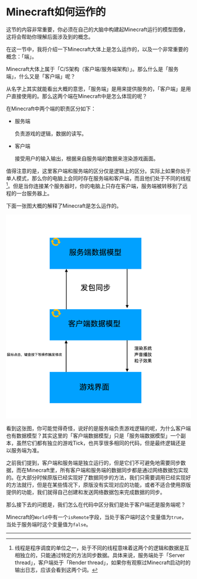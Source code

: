 # Minecraft如何运作的

这节的内容非常重要，你必须在自己的大脑中构建起Minecraft运行的模型图像，这将会帮助你理解后面涉及到的概念。

在这一节中，我将介绍一下Minecraft大体上是怎么运作的，以及一个非常重要的概念：「端」。

Minecraft大体上属于「C/S架构（客户端/服务端架构）」。那么什么是「服务端」，什么又是「客户端」呢？

从名字上其实就能看出大概的意思，「服务端」是用来提供服务的，「客户端」是用户直接使用的。那么这两个端在Minecraft中是怎么体现的呢？

在Minecraft中两个端的职责区分如下：

- 服务端

  负责游戏的逻辑，数据的读写。

- 客户端

  接受用户的输入输出，根据来自服务端的数据来渲染游戏画面。

值得注意的是，这里客户端和服务端的区分仅是逻辑上的区分。实际上如果你处于单人模式，那么你的电脑上会同时存在服务端和客户端，而且他们处于不同的线程[^1]。但是当你连接某个服务器时，你的电脑上只存在客户端，服务端被转移到了远程的一台服务器上。

下面一张图大概的解释了Minecraft是怎么运作的。

![image-20200426110629794](vanilla.assets/image-20200426110629794.png)

看到这张图，你可能觉得奇怪，说好的是服务端负责游戏逻辑的呢，为什么客户端也有数据模型？其实这里的「客户端数据模型」只是「服务端数据模型」一个副本，虽然它们都有独立的游戏Tick，也共享很多相同的代码，但是最终逻辑还是以服务端为准。

之前我们提到，客户端和服务端是独立运行的，但是它们不可避免地需要同步数据，而在Minecraft里，所有客户端和服务端的数据同步都是通过网络数据包实现的。在大部分时候原版已经实现好了数据同步的方法，我们只需要调用已经实现好的方法就行，但是在某些情况下，原版没有实现对应的功能，或者不适合使用原版提供的功能，我们就得自己创建和发送网络数据包来完成数据的同步。

那么接下去的问题是，我们怎么在代码中区分我们是处于客户端还是服务端呢？

Minecraft的`World`中有一个`isRemote`字段，当处于客户端时这个变量值为`true`，当处于服务端时这个变量值为`false`。

---

[^1]:线程是程序调度的单位之一，处于不同的线程意味着这两个的逻辑和数据是互相独立的，只能通过特定的方法同步数据。具体来说，服务端处于「Server thread」，客户端处于「Render thread」，如果你有观察过Minecraft启动时的输出日志，应该会看到这两个词。

